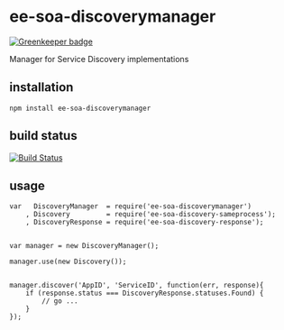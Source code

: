# ee-soa-discoverymanager

[![Greenkeeper badge](https://badges.greenkeeper.io/eventEmitter/ee-soa-discoverymanager.svg)](https://greenkeeper.io/)

Manager for Service Discovery implementations

## installation

	npm install ee-soa-discoverymanager

## build status

[![Build Status](https://travis-ci.org/eventEmitter/ee-soa-discoverymanager.png?branch=master)](https://travis-ci.org/eventEmitter/ee-soa-discoverymanager)


## usage


	var   DiscoveryManager 	= require('ee-soa-discoverymanager')
		, Discovery 		= require('ee-soa-discovery-sameprocess');
		, DiscoveryResponse = require('ee-soa-discovery-response');


	var manager = new DiscoveryManager();

	manager.use(new Discovery());


	manager.discover('AppID', 'ServiceID', function(err, response){
		if (response.status === DiscoveryResponse.statuses.Found) {
			// go ...
		}
	});

